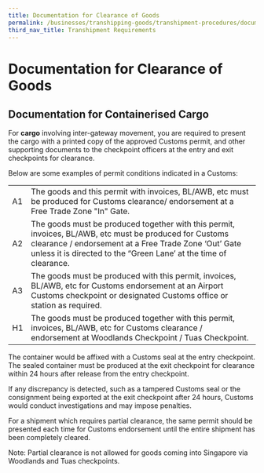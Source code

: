 ```yaml
---
title: Documentation for Clearance of Goods
permalink: /businesses/transhipping-goods/transhipment-procedures/documentation-for-clearance-of-goods
third_nav_title: Transhipment Requirements  
---
```


# Documentation for Clearance of Goods

## Documentation for Containerised Cargo

For **cargo**  involving inter-gateway movement, you are required to present the cargo with a printed copy of the approved Customs permit, and other supporting documents to the checkpoint officers at the entry and exit checkpoints for clearance.

Below are some examples of permit conditions indicated in a Customs:

|  |  |
|--|--|
| A1 | The goods and this permit with invoices, BL/AWB, etc must be produced for Customs clearance/ endorsement at a Free Trade Zone "In" Gate. |
| A2 | The goods must be produced together with this permit, invoices, BL/AWB, etc must be produced for Customs clearance / endorsement at a Free Trade Zone ‘Out’ Gate unless it is directed to the “Green Lane’ at the time of clearance. |
| A3 | The goods must be produced with this permit, invoices, BL/AWB, etc for Customs endorsement at an Airport Customs checkpoint or designated Customs office or station as required. |
| H1 | The goods must be produced together with this permit, invoices, BL/AWB, etc for Customs clearance / endorsement at Woodlands Checkpoint / Tuas Checkpoint. |


The container would be affixed with a Customs seal at the entry checkpoint. The sealed container must be produced at the exit checkpoint for clearance within 24 hours after release from the entry checkpoint.

If any discrepancy is detected, such as a tampered Customs seal or the consignment being exported at the exit checkpoint after 24 hours, Customs would conduct investigations and may impose penalties.

For a shipment which requires partial clearance, the same permit should be presented each time for Customs endorsement until the entire shipment has been completely cleared.

Note: Partial clearance is not allowed for goods coming into Singapore via Woodlands and Tuas checkpoints.

